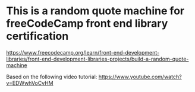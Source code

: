 # This is a random quote machine for freeCodeCamp front end library certification

 <https://www.freecodecamp.org/learn/front-end-development-libraries/front-end-development-libraries-projects/build-a-random-quote-machine>

Based on the following video tutorial: <https://www.youtube.com/watch?v=EDWwhVoCvHM>